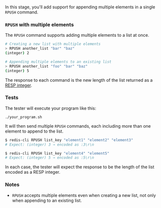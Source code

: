 In this stage, you'll add support for appending multiple elements in a single `RPUSH` command.

### `RPUSH` with multiple elements

The `RPUSH` command supports adding multiple elements to a list at once.

```bash
# Creating a new list with multiple elements
> RPUSH another_list "bar" "baz"
(integer) 2

# Appending multiple elements to an existing list
> RPUSH another_list "foo" "bar" "baz"
(integer) 5
```

The response to each command is the new length of the list returned as a [RESP integer](https://redis.io/docs/latest/develop/reference/protocol-spec/#integers).

### Tests

The tester will execute your program like this:

```
./your_program.sh
```

It will then send multiple `RPUSH` commands, each including more than one element to append to the list.

```bash
$ redis-cli RPUSH list_key "element1" "element2" "element3"
# Expect: (integer) 3 → encoded as :3\r\n

$ redis-cli RPUSH list_key "element4" "element5"
# Expect: (integer) 5 → encoded as :5\r\n
```

In each case, the tester will expect the response to be the length of the list encoded as a RESP integer.

### Notes

- `RPUSH` accepts multiple elements even when creating a new list, not only when appending to an existing list. 
